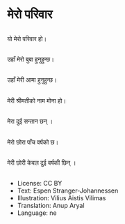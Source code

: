 # मेरो परिवार

##
यो मेरो परिवार हो।

##
उहाँ मेरो बुबा हुनुहुन्छ।

##
उहाँ मेरी आमा हुनुहुन्छ।

##
मेरी श्रीमतीको नाम मोना हो।

##
मेरा दुई सन्तान छन् ।

##
मेरो छोरा पाँच वर्षको छ।

##
मेरी छोरी केवल दुई वर्षकी छिन् ।

##
* License: CC BY
* Text: Espen Stranger-Johannessen
* Illustration: Vilius Aistis Vilimas
* Translation: Anup Aryal
* Language: ne
